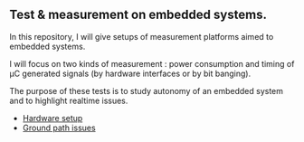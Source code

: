 ## Test & measurement on embedded systems.

In this repository, I will give setups of measurement platforms aimed to embedded systems.

I will focus on two kinds of measurement : power consumption and timing of µC generated signals (by hardware interfaces or by bit banging).

The purpose of these tests is to study autonomy of an embedded system and to highlight realtime issues.

- [Hardware setup](hardware_setup)
- [Ground path issues](ground_path)

